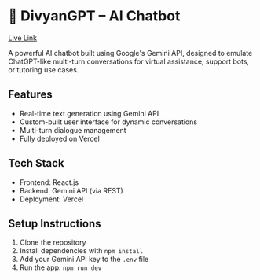 # 🧠 DivyanGPT – AI Chatbot

[Live Link](https://divyangpt.vercel.app/) <!-- Replace with actual URL -->

A powerful AI chatbot built using Google's Gemini API, designed to emulate ChatGPT-like multi-turn conversations for virtual assistance, support bots, or tutoring use cases.

## Features
- Real-time text generation using Gemini API
- Custom-built user interface for dynamic conversations
- Multi-turn dialogue management
- Fully deployed on Vercel

## Tech Stack
- Frontend: React.js
- Backend: Gemini API (via REST)
- Deployment: Vercel

## Setup Instructions
1. Clone the repository
2. Install dependencies with `npm install`
3. Add your Gemini API key to the `.env` file
4. Run the app: `npm run dev`
